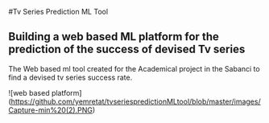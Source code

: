 #Tv Series Prediction ML Tool

## Building a web based ML platform for the prediction of the success of devised Tv series

The Web based ml tool created for the Academical project in the Sabanci to find a devised tv series success rate.

![web based platform] (https://github.com/yemretat/tvseriespredictionMLtool/blob/master/images/Capture-min%20(2).PNG)
